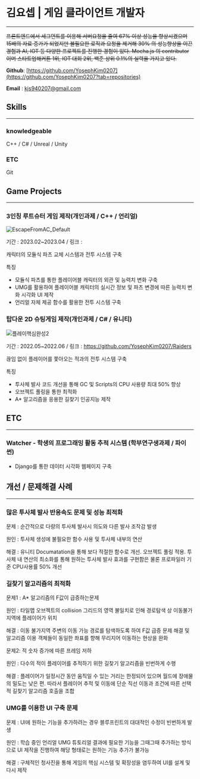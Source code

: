 # 김요셉 | 게임 클라이언트 개발자

---

~~프론트엔드에서 세그먼트를 이용해 서버요청을 줄여 67% 이상 성능을 향상시켰으며 15배의 자료 증가가 되었지만 불필요한 로직과 요청을 제거해 30% 의 성능향상을 이끈 경험과 AI, IOT 등 다양한 프로젝트를 진행한 경험이 있다. Mocha.js 의 contributor이며 스타트업해커톤 1위, IOT 대회 2위, 백준 상위 0.1%의 실력을 가지고 있다.~~

**Github**: [https://github.com/YosephKim0207](https://github.com/YosephKim0207?tab=repositories)

**Email** : kjs940207@gmail.com

## Skills

---

### **knowledgeable**

C++ / C# / Unreal / Unity

### **ETC**

Git 

## Game Projects

---

### 3인칭 루트슈터 게임 제작(개인과제 / C++ /  언리얼)

![EscapeFromAC_Default](https://user-images.githubusercontent.com/46564046/233114705-ffad50db-3746-49f2-94bb-7d93231bae29.gif)

기간 : 2023.02~2023.04 / 링크 : 

캐릭터의 모듈식 파츠 교체 시스템과 전투 시스템 구축

특징

- 모듈식 파츠를 통한 플레이어블 캐릭터의 외관 및 능력치 변화 구축
- UMG를 활용하여 플레이어블 캐릭터의 실시간 정보 및 파츠 변경에 따른 능력치 변화 시각화 UI 제작
- 언리얼 자체 제공 함수를 활용한 전투 시스템 구축

### 탑다운 2D 슈팅게임 제작(개인과제 / C# / 유니티)

![플레이핵심완성2](https://user-images.githubusercontent.com/46564046/233091869-20c84a42-7a4b-41d9-8f8c-90f21aaeae48.gif)

기간 : 2022.05~2022.06 / 링크 : https://github.com/YosephKim0207/Raiders

끊임 없이 플레이어를 쫓아오는 적과의 전투 시스템 구축

특징

- 투사체 발사 코드 개선을 통해 GC 및 Scripts의 CPU 사용량 최대 50% 향상
- 오브젝트 풀링을 통한 최적화
- A* 알고리즘을 응용한 길찾기 인공지능 제작

## ETC

---

### Watcher - 학생의 프로그래밍 활동 추적 시스템 (학부연구생과제 / 파이썬)

- Django를 통한 데이터 시각화 웹페이지 구축

## 개선 / 문제해결 사례

---

### 많은 투사체 발사 반응속도 문제 및 성능 최적화

문제 : 순간적으로 다량의 투사체 발사시 의도와 다른 발사 조작감 발생

원인 : 투사체 생성에 불필요한 함수 사용 및 투사체 내부의 연산

해결 : 유니티 Documatation을 통해 보다 적절한 함수로 개선. 오브젝트 풀링 적용. 투사체 내 연산의 최소화를 통해 원하는 투사체 발사 효과를 구현함은 물론 프로파일러 기준 CPU사용률 50% 개선

### 길찾기 알고리즘의 최적화

문제1 : A* 알고리즘의 F값이 급증하는문제

원인 : 타일맵 오브젝트의 collision 그리드의 영역 불일치로 인해 경로탐색 상 이동불가지역에 플레이어가 위치

해결 : 이동 불가지역 주변의 이동 가능 경로를 탐색하도록 하여 F값 급증 문제 해결 및 알고리즘 이용 객체들이 동일한 좌표를 향해 무리지어 이동하는 현상을 완화

문제2: 적 숫자 증가에 따른 프레임 저하

원인 : 다수의 적이 플레이어를 추적하기 위한 길찾기 알고리즘을 빈번하게 수행

해결 : 플레이어가 일정시간 동안 움직일 수 있는 거리는 한정되어 있으며 월드에 장애물의 밀도는 낮은 편. 따라서 플레이어 추적 및 이동에 단순 직선 이동과 조건에 따른 선택적 길찾기 알고리즘 호출을 조합

### UMG를 이용한 UI 구축 문제

문제 : UI에 원하는 기능을 추가하려는 경우 블루프린트의 대대적인 수정이 빈번하게 발생

원인 : 학습 중인 언리얼 UMG 튜토리얼 결과에 필요한 기능을 그때그때 추가하는 방식으로 UI 제작을 진행하여 해당 형태로는 원하는 기능 추가가 불가능

해결 : 구체적인 청사진을 통해 게임의 핵심 시스템 및 확장성을 염두하여 UI를 설계 및 다시 제작
